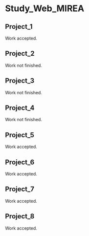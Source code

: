 # Study_Web_MIREA

## Project_1
Work accepted.

## Project_2
Work not finished.

## Project_3
Work not finished.

## Project_4
Work not finished.

## Project_5
Work accepted.

## Project_6
Work accepted.

## Project_7
Work accepted.

## Project_8
Work accepted.
